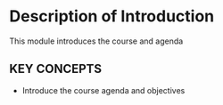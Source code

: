# Description of Introduction

This module introduces the course and agenda

## KEY CONCEPTS

* Introduce the course agenda and objectives

